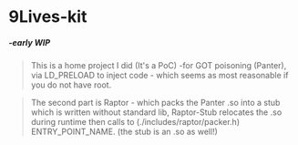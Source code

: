 # 9Lives-kit
##### -early WIP
> This is a home project I did (It's a PoC) -for GOT poisoning (Panter), via LD_PRELOAD to inject code - which seems as most reasonable if you do not have root.

> The second part is Raptor - which packs the Panter .so into a stub which is written without standard lib, Raptor-Stub relocates the .so during runtime then calls to (./includes/raptor/packer.h) ENTRY_POINT_NAME. (the stub is an .so as well!)

